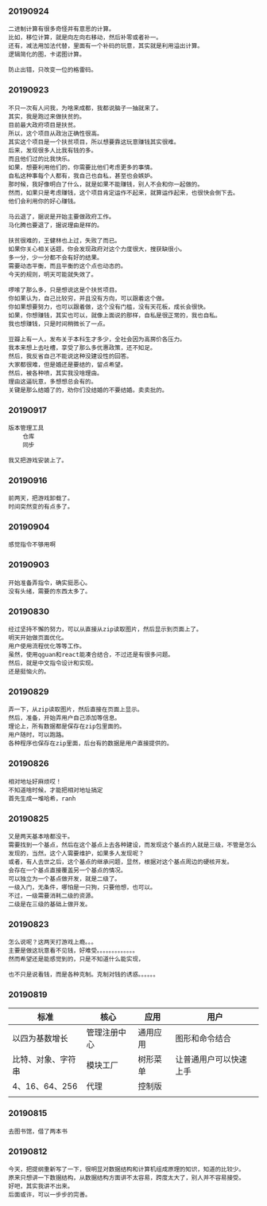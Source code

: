 ### 20190924

    二进制计算有很多奇怪并有意思的计算。
    比如，移位计算，就是向左向右移动，然后补零或者补一。
    还有，减法用加法代替，里面有一个补码的玩意，其实就是利用溢出计算。
    逻辑简化的图，卡诺图计算。
    
    防止出错，只改变一位的格雷码。
    
   

### 20190923

    不只一次有人问我，为啥来成都，我都说脑子一抽就来了。
    其实，我是跑过来做扶贫的。
    目前最大政府项目是扶贫。
    所以，这个项目从政治正确性很高。
    其实这个项目是一个扶贫项目，所以想要靠这玩意赚钱其实很难。
    后来，发现很多人比我有钱的多。
    而且他们过的比我快乐。
    如果，想要利用他们的，你需要比他们考虑更多的事情。
    自私这种事每个人都有，我自己也自私，甚至也会嫉妒。
    那时候，我好像明白了什么，就是如果不能赚钱，别人不会和你一起做的。
    然而，如果只是考虑赚钱，这个项目肯定运作不起来，就算运作起来，也很快会倒下去。
    他们会利用你的好心赚钱。
    
    马云退了，据说是开始主要做政府工作。
    马化腾也要退了，据说理由是样的。
    
    扶贫很难的，王健林也上过，失败了而已。
    如果你关心相关话题，你会发现政府对这个力度很大，搜获缺很小。
    多一分，少一分都不会有好的结果。
    需要动态平衡，而且平衡的这个点也动态的。
    今天的规则，明天可能就失效了。
    
    啰嗦了那么多，只是想说这是个扶贫项目。
    你如果认为，自己比较穷，并且没有方向，可以跟着这个做。
    你如果想要努力，也可以跟着做，这个没有门槛，没有天花板，成长会很快。
    如果，你想赚钱，其实也可以，就像上面说的那样，自私是很正常的，我也自私。
    我也想赚钱，只是时间稍微长了一点。
    
    豆瓣上有一人，发布关于本科生才多少，全社会因为高房价各压力。
    我本来想上去吐槽，享受了那么多优惠政策，还不知足。
    然后，我反省自己不能说这种没建设性的回答。
    大家都很难，但是婚还是要结的，留点希望。
    然后，被各种喷，其实我没啥理由。
    理由这逼玩意，多想想总会有的。
    关键是那么结婚了的，劝你们没结婚的不要结婚。卖卖批的。
### 20190917
    
    版本管理工具
        仓库
        同步
        
    我又把游戏安装上了。

### 20190916

    前两天，把游戏卸载了。
    时间突然变的有点多了。
    
    

### 20190904
    
    感觉指令不够用啊

### 20190903

    开始准备弄指令，确实挺恶心。
    没有头绪，需要的东西太多了。


### 20190830
    
    经过坚持不懈的努力，可以从直接从zip读取图片，然后显示到页面上了。
    明天开始做页面优化。
    用户使用流程优化等等工作。
    虽然，使用qguan和react能凑合结合，不过还是有很多问题。
    然后，就是中文指令设计和实现。
    还是挺恼火的。
    

### 20190829
    
    弄一下，从zip读取图片，然后直接在页面上显示。
    然后，准备，开始弄用户自己添加等信息。
    理论上，所有数据都是保存在zip包里面的。
    用户随时，可以跑路。
    各种程序也保存在zip里面，后台有的数据是用户直接提供的。
    

### 20190826

    相对地址好麻烦哎！
    不知道啥时候，才能把相对地址搞定
    首先生成一堆哈希，ranh

### 20190825

    又是两天基本啥都没干。
    需要找到一个基点，然后在这个基点上去各种建设，而发现这个基点的人就是三级，不管是怎么发现的，当然，这个人需要维护，如果多人发现呢？
    或者，有人去世之后，这个基点的继承问题，显然，根据对这个基点周边的硬核开发。
    会存在一个基点直接覆盖另一个基点的情况。
    可以独立为一个基点做开发，就是二级了。
    一级入门，无条件，哪怕是一只狗，只要他想，也可以。
    不过，一级需要消耗二级的资源。
    二级是在三级的基础上做开发。

### 20190823
    
    怎么说呢？这两天打游戏上瘾。。。
    主要是做这玩意看不见钱，好难受。。。。。。。。。。。。。
    然而希望还是能感觉到的，只是不知道什么能实现，
    
    也不只是说看钱，而是各种克制。克制对钱的诱惑。。。。。。
    

### 20190819
    
    
|标准|核心|应用|用户|
|---|---|---|---|
|以四为基数增长  | 管理注册中心 | 通用应用  | 图形和命令结合
|比特、对象、字符串 | 模块工厂     | 树形菜单   | 让普通用户可以快速上手      
|4、16、64、256 | 代理  | 控制版 |
|               | 

 
### 20190815

    去图书馆，借了两本书


### 20190812
    
    今天，把提纲重新写了一下，很明显对数据结构和计算机组成原理的知识，知道的比较少。
    原来只想讲一下数据结构，从数据结构方面讲不太容易，跨度太大了，别人并不容易接受。
    好吧，其实我讲不出来。
    后面或许，可以一步步的完善。